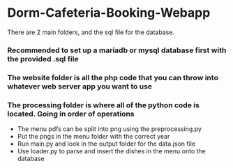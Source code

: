 # Dorm-Cafeteria-Booking-Webapp

There are 2 main folders, and the sql file for the database.

### Recommended to set up a mariadb or mysql database first with the provided .sql file

### The website folder is all the php code that you can throw into whatever web server app you want to use

### The processing folder is where all of the python code is located. Going in order of operations

- The menu pdfs can be split into png using the preprocessing.py
- Put the pngs in the menu folder with the correct year
- Run main.py and look in the output folder for the data.json file
- Use loader.py to parse and insert the dishes in the menu onto the database
